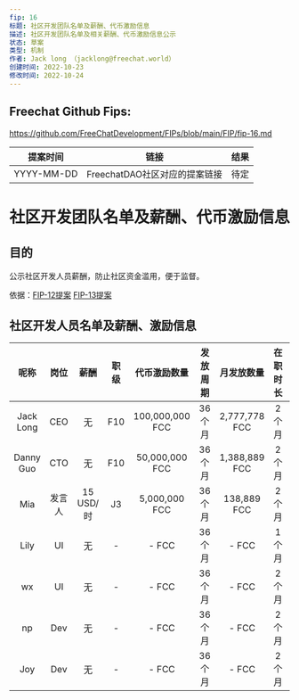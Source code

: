 ```yaml
---
fip: 16
标题: 社区开发团队名单及薪酬、代币激励信息
描述: 社区开发团队名单及相关薪酬、代币激励信息公示
状态: 草案
类型: 机制
作者: Jack long （jacklong@freechat.world）
创建时间: 2022-10-23
修改时间: 2022-10-24
---
```


## Freechat Github Fips: 

https://github.com/FreeChatDevelopment/FIPs/blob/main/FIP/fip-16.md


  | 提案时间 | 链接 | 结果 |
  |:-:|:-:|:-:|
  | YYYY-MM-DD |FreechatDAO社区对应的提案链接|待定|

# 社区开发团队名单及薪酬、代币激励信息

## 目的
公示社区开发人员薪酬，防止社区资金滥用，便于监督。

依据：[FIP-12提案](https://snapshot.org/#/freechatdao.eth/proposal/0x56a07c7f382b5a66aecc1ebaf2ebad39e493760402357f5071bb1ebb2949d71d)
[FIP-13提案](https://snapshot.org/#/freechatdao.eth/proposal/0x56a07c7f382b5a66aecc1ebaf2ebad39e493760402357f5071bb1ebb2949d71d)

## 社区开发人员名单及薪酬、激励信息
|   呢称   | 岗位 |   薪酬   | 职级 |   代币激励数量  |发放周期|  月发放数量   |在职时长|在职状态|
|:-------:|:----:|:-------:|:---:|:-------------:|:-----:|:-----------:|:-----:|:-----:|
|Jack Long|  CEO |    无   | F10 |100,000,000 FCC|  36个月|2,777,778 FCC|   2个月|  在职 |
|Danny Guo|  CTO |    无   | F10 | 50,000,000 FCC|  36个月|1,388,889 FCC|   2个月|  在职 |
|   Mia   | 发言人|15 USD/时|  J3 |  5,000,000 FCC|  36个月|  138,889 FCC|   2个月|  在职 |
|   Lily  |  UI  |    无   |   - |          - FCC|  36个月|        - FCC|   1个月|  在职 |
|   wx    |  UI  |    无   |   - |          - FCC|  36个月|        - FCC|   2个月|  在职 |
|   np    |  Dev |    无   |   - |          - FCC|  36个月|        - FCC|   2个月|  在职 |
|   Joy   |  Dev |    无   |   - |          - FCC|  36个月|        - FCC|   2个月|  在职 |